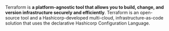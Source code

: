 
Terraform is **a platform-agnostic tool that allows you to build, change, and version infrastructure securely and efficiently**. Terraform is an open-source tool and a Hashicorp-developed multi-cloud, infrastructure-as-code solution that uses the declarative Hashicorp Configuration Language.
